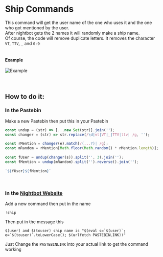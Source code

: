 # Ship Commands
This command will get the user name of the one who uses it and the one who got mentioned by the user.<br>
After nightbot gets the 2 names it will randomly make a ship name.<br>
Of course, the code will remove duplicate letters. It removes the character `VT`, `TTV`, `_` and `0-9`<br><br>

#### Example
![Example](https://i.imgur.com/8jwEGQ2.png)
<br><br><br>

## How to do it:
### In the Pastebin

Make a new Pastebin then put this in your Pastebin
```js
const undup = (str) => [...new Set(str)].join('');
const changer = (str) => str.replace(/\d|vt|VT|_|TTV|ttv| /g, '');
 
const rMention = changer(e).match(/(...?)| /g);
const mRandom = rMention[Math.floor(Math.random() * rMention.length)];
 
const fUser = undup(changer(s)).split('', 3).join('');
const fMention = undup(mRandom).split('').reverse().join('');
 
`${fUser}${fMention}`
```
<br>

### In the [Nightbot Website](https://nightbot.tv)

Add a new command then put in the name
```
!ship
```
Then put in the message this
```
$(user) and $(touser) ship name is "$(eval s=`$(user)`; e=`$(touser)`.toLowerCase(); $(urlfetch PASTEBINLINK))"
```
Just Change the `PASTEBINLINK` into your actual link to get the command working
